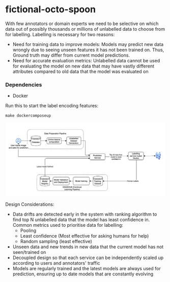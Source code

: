 # fictional-octo-spoon

With few annotators or domain experts we need to be selective on which data out of possibly thousands or millions of unlabelled data to choose from for labelling. Labelling is necessary for two reasons:
- Need for training data to improve models: Models may predict new data wrongly due to seeing unseen features it has not been trained on. Thus, Ground truth may differ from current model predictions.
- Need for accurate evaluation metrics: Unlabelled data cannot be used for evaluating the model on new data that may have vastly different attributes compared to old data that the model was evaluated on

### Dependencies
- Docker

Run this to start the label encoding features:

```
make dockercomposeup
```


![alt text](https://github.com/cyberbeam524/fictional-octo-spoon/blob/main/imgs/ArchitectureDiagram.png)


Design Considerations:
- Data drifts are detected early in the system with ranking algorithm to find top N unlabelled data that the model has least confidence in. Common metrics used to prioritise data for labelling:
    - Pooling 
    - Least confidence (Most effective for asking humans for help)
    - Random sampling (least effective)
- Unseen data and new trends in new data that the current model has not seen/trained on
- Decoupled design so that each service can be independently scaled up according to users and annotators' traffic
- Models are regularly trained and the latest models are always used for prediction, ensuring up to date models that are constantly evolving
